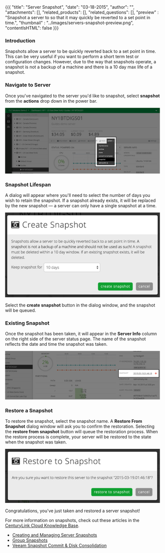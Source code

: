 {{{
  "title": "Server Snapshot",
  "date": "03-18-2015",
  "author": "",
  "attachments": [],
  "related_products": [],
  "related_questions": [],
  "preview" : "Snapshot a server to so that it may quickly be reverted to a set point in time.",
  "thumbnail" : "../images/servers-snapshot-preview.png",
  "contentIsHTML": false
}}}

### Introduction

Snapshots allow a server to be quickly reverted back to a set point in time. This can be very useful if you want to perform a short term test or configuration changes. However, due to the way that snapshots operate, a snapshot is not a backup of a machine and there is a 10 day max life of a snapshot.

### Navigate to Server

  Once you've navigated to the server you'd like to snapshot, select **snapshot** from the **actions** drop down in the power bar.

  ![The Snapshot button in the Control Portal](../images/servers-snapshot-1.png)

### Snapshot Lifespan

  A dialog will appear where you'll need to select the number of days you wish to retain the snapshot. If a snapshot already exists, it will be replaced by the new snapshot &mdash; a server can only have a single snapshot at a time.

  ![The Snapshot button in the Control Portal](../images/servers-snapshot-2.png)

  Select the **create snapshot** button in the dialog window, and the snapshot will be queued.

### Existing Snapshot

  Once the snapshot has been taken, it will appear in the **Server Info** column on the right side of the server status page. The name of the snapshot reflects the date and time the snapshot was taken.

  ![An existing server snapshot in the Control Portal](../images/servers-snapshot-3.png)

### Restore a Snapshot

  To restore the snapshot, select the snapshot name. A **Restore From Snapshot** dialog window will ask you to confirm the restoration. Selecting the **restore from snapshot** button will queue the restoration process. When the restore process is complete, your server will be restored to the state when the snapshot was taken.

  ![Restore a snapshot in the Control Portal](../images/servers-snapshot-4.png)

  Congratulations, you've just taken and restored a server snapshot!

  For more information on snapshots, check out these articles in the [CenturyLink Cloud Knowledge Base](http://www.centurylinkcloud.com/knowledge-base/).

* [Creating and Managing Server Snapshots](http://www.centurylinkcloud.com/knowledge-base/servers/creating-and-managing-server-snapshots/)
* [Group Snapshots](http://www.centurylinkcloud.com/knowledge-base/servers/group-snapshots/)
* [Veeam Snapshot Commit & Disk Consolidation ](http://www.centurylinkcloud.com/knowledge-base/servers/veeam-snapshot-commit-and-disk-consolidation/)
